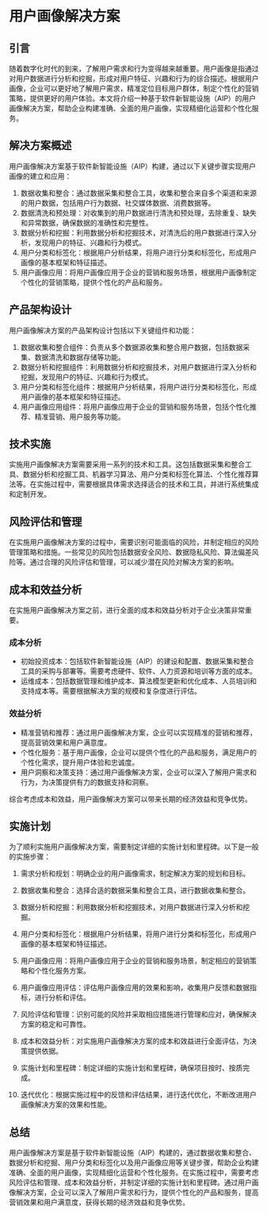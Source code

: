 # 用户画像解决方案

## 引言
随着数字化时代的到来，了解用户需求和行为变得越来越重要。用户画像是指通过对用户数据进行分析和挖掘，形成对用户特征、兴趣和行为的综合描述。根据用户画像，企业可以更好地了解用户需求，精准定位目标用户群体，制定个性化的营销策略，提供更好的用户体验。本文将介绍一种基于软件新智能设施（AIP）的用户画像解决方案，帮助企业构建准确、全面的用户画像，实现精细化运营和个性化服务。

## 解决方案概述
用户画像解决方案基于软件新智能设施（AIP）构建，通过以下关键步骤实现用户画像的建立和应用：

1. 数据收集和整合：通过数据采集和整合工具，收集和整合来自多个渠道和来源的用户数据，包括用户行为数据、社交媒体数据、消费数据等。
2. 数据清洗和预处理：对收集到的用户数据进行清洗和预处理，去除重复、缺失和异常数据，确保数据的准确性和完整性。
3. 数据分析和挖掘：利用数据分析和挖掘技术，对清洗后的用户数据进行深入分析，发现用户的特征、兴趣和行为模式。
4. 用户分类和标签化：根据用户分析结果，将用户进行分类和标签化，形成用户画像的基本框架和特征描述。
5. 用户画像应用：将用户画像应用于企业的营销和服务场景，根据用户画像制定个性化的营销策略，提供个性化的产品和服务。

## 产品架构设计
用户画像解决方案的产品架构设计包括以下关键组件和功能：

1. 数据收集和整合组件：负责从多个数据源收集和整合用户数据，包括数据采集、数据清洗和数据存储等功能。
2. 数据分析和挖掘组件：利用数据分析和挖掘技术，对用户数据进行深入分析和挖掘，发现用户的特征、兴趣和行为模式。
3. 用户分类和标签化组件：根据用户分析结果，将用户进行分类和标签化，形成用户画像的基本框架和特征描述。
4. 用户画像应用组件：将用户画像应用于企业的营销和服务场景，包括个性化推荐、精准营销、用户服务等功能。

## 技术实施
实施用户画像解决方案需要采用一系列的技术和工具。这包括数据采集和整合工具、数据分析和挖掘工具、机器学习算法、用户分类和标签化算法、个性化推荐算法等。在实施过程中，需要根据具体需求选择适合的技术和工具，并进行系统集成和定制开发。

## 风险评估和管理
在实施用户画像解决方案的过程中，需要识别可能面临的风险，并制定相应的风险管理策略和措施。一些常见的风险包括数据安全风险、数据隐私风险、算法偏差风险等。通过合理的风险评估和管理，可以减少潜在风险对解决方案的影响。

## 成本和效益分析
在实施用户画像解决方案之前，进行全面的成本和效益分析对于企业决策非常重要。

### 成本分析
- 初始投资成本：包括软件新智能设施（AIP）的建设和配置、数据采集和整合工具的采购与部署等。需要考虑硬件、软件、人力资源和培训等方面的成本。
- 运维成本：包括数据管理和维护成本、算法模型更新和优化成本、人员培训和支持成本等。需要根据解决方案的规模和复杂度进行评估。

### 效益分析
- 精准营销和推荐：通过用户画像解决方案，企业可以实现精准的营销和推荐，提高营销效果和用户满意度。
- 个性化服务：基于用户画像，企业可以提供个性化的产品和服务，满足用户的个性化需求，提升用户体验和忠诚度。
- 用户洞察和决策支持：通过用户画像解决方案，企业可以深入了解用户需求和行为，为决策提供有力的数据支持和洞察。

综合考虑成本和效益，用户画像解决方案可以带来长期的经济效益和竞争优势。

## 实施计划
为了顺利实施用户画像解决方案，需要制定详细的实施计划和里程碑。以下是一般的实施步骤：

1. 需求分析和规划：明确企业的用户画像需求，制定解决方案的规划和目标。
2. 数据收集和整合：选择合适的数据采集和整合工具，进行数据收集和整合。
3. 数据分析和挖掘：利用数据分析和挖掘技术，对用户数据进行深入分析和挖掘。
4. 用户分类和标签化：根据用户分析结果，将用户进行分类和标签化，形成用户画像的基本框架和特征描述。
5. 用户画像应用：将用户画像应用于企业的营销和服务场景，制定相应的营销策略和个性化服务方案。
6. 用户画像应用评估：评估用户画像应用的效果和影响，收集用户反馈和数据指标，进行分析和评估。

7. 风险评估和管理：识别可能的风险并采取相应措施进行管理和应对，确保解决方案的稳定和可靠性。
8. 成本和效益分析：对实施用户画像解决方案的成本和效益进行全面评估，为决策提供依据。
9. 实施计划和里程碑：制定详细的实施计划和里程碑，确保项目按时、按质完成。
10. 迭代优化：根据实施过程中的反馈和评估结果，进行迭代优化，不断改进用户画像解决方案的效果和性能。

## 总结
用户画像解决方案是基于软件新智能设施（AIP）构建的，通过数据收集和整合、数据分析和挖掘、用户分类和标签化以及用户画像应用等关键步骤，帮助企业构建准确、全面的用户画像，实现精细化运营和个性化服务。在实施过程中，需要考虑风险评估和管理、成本和效益分析，并制定详细的实施计划和里程碑。通过用户画像解决方案，企业可以深入了解用户需求和行为，提供个性化的产品和服务，提高营销效果和用户满意度，获得长期的经济效益和竞争优势。